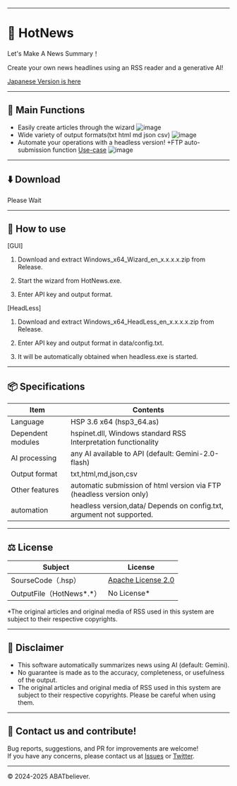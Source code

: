 
---
# 💫 HotNews

Let's Make A News Summary！

Create your own news headlines using an RSS reader and a generative AI!

[Japanese Version is here](README.md)

---
## 🫠 Main Functions
- Easily create articles through the wizard
![image](https://github.com/user-attachments/assets/a474b107-946a-4f66-b9d5-88227ff9a68c)
- Wide variety of output formats(txt html md json csv)
![image](https://github.com/user-attachments/assets/406b165a-591c-4b72-b5cf-36b3fccde459)
- Automate your operations with a headless version! +FTP auto-submission function
[Use-case](https://abatbeliever.net/app/HotNews/)
![image](https://github.com/user-attachments/assets/63b4b713-cc40-4b86-9c88-546285373715)

---
## ⬇️ Download

Please Wait

---
## 🚀 How to use

[GUI]
  
1. Download and extract Windows_x64_Wizard_en_x.x.x.x.zip from Release.
  
2. Start the wizard from HotNews.exe.

3. Enter API key and output format.

[HeadLess]
  
1. Download and extract Windows_x64_HeadLess_en_x.x.x.x.zip from Release.
  
2. Enter API key and output format in data/config.txt.
3. It will be automatically obtained when headless.exe is started.

---
## 📦 Specifications

| Item | Contents | 
|----------------|-------------------------------------------| 
| Language | HSP 3.6 x64 (hsp3_64.as) | 
| Dependent modules | hspinet.dll, Windows standard RSS Interpretation functionality | 
| AI processing | any AI available to API (default: Gemini-2.0-flash) | 
| Output format | txt,html,md,json,csv | 
| Other features | automatic submission of html version via FTP (headless version only) | 
| automation | headless version,data/ Depends on config.txt, argument not supported.  

---

## ⚖ License

| Subject | License |
|------|------------|
| SourseCode（.hsp） | [Apache License 2.0](LICENSE) |
| OutputFile（HotNews*.*） | No License* |

*The original articles and original media of RSS used in this system are subject to their respective copyrights.

---

## 🔐 Disclaimer

- This software automatically summarizes news using AI (default: Gemini).
- No guarantee is made as to the accuracy, completeness, or usefulness of the output.
- The original articles and original media of RSS used in this system are subject to their respective copyrights. Please be careful when using them.

---

## 🐾 Contact us and contribute!

Bug reports, suggestions, and PR for improvements are welcome!  
If you have any concerns, please contact us at [Issues](https://github.com/ABATBeliever/HotNews/issues) or [Twitter](https://x.com/abatbeliever).

---

© 2024-2025 ABATbeliever.
